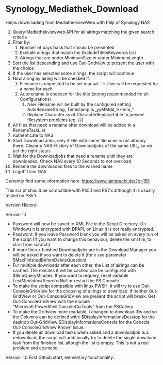 # Synology_Mediathek_Download
Helps downloading from MediathekviewWeb with help of Synology NAS

1. Query Mediathekviewweb API for all airings matching the given search criteria
2. Filter by:
   1. Number of days back that should be presented
   2. Exclude airings that match the ExcludeTitlesKeywords List
   3. Airings that are under MinimumSize or under MinimumLength
3. Sort the list descending and use Out-Gridview to present the user with the choice
4. If the user has selected some airings, the script will continue
5. Now airing by airing will be checked if:
   1. Filename is requested to be set manual –> User will be requested for a name for each
   2. Autorename is choosen for the title (strong recommended for all Configurations)
      1. New Filename will be built by the configured setting AutoRenameString, Timestamp is „yyMMdd_HHmm_“
      2. Replace Character as of CharacterReplaceTable to prevent filesystem problems (eg. /|:)
6. All files that need a rename after download will be added to a RenameTaskList
7. Authenticate to NAS
8. Start Download Jobs, only if File with same filename is not already there. Cleanup NAS-History of Downloadjobs of the same URL, so we get the right status
9. Wait for the Downloadjobs that need a rename until they are downloaded. Check NAS every 10 Seconds to not overload
10. Rename the downloaded files to the wished name
11. Logoff from NAS


Currently find some information here:
https://www.lambrecht.de/?p=155

This script should be compatible with PS5.1 and PS7.x although it is usually tested on PS5.1.

Version History:

Version 1.1
- Password will now be saved to XML File in the Script Directory. On Windows it is encrypted with DPAPI, on Linux it is not really encrypted.
- Password: If you leave Password blank you will be asked on every run of the script (If you want to change this behaviour, delete the xml file, to start from scratch)
- If more then x finished Downloadjobs are in the Download Manager you will be asked if you want to delete it (for x see parameter $MaxFinishedBeforeDeleteQuestion)
- Fur multiple downloads after each other, the List of airings can be cached. The minutes it will be cached can be configured with $SkipQueryMinutes. If you want to requery, reset variable $LastMediathekSearch=$Null or restart the PS Console
- To make the script compatible with linux PWSH, it will try to use Out-ConsoleGridView for the choosing of airings to download. If neither Out-GridView or Out-ConsoleGridView are present the script will break. Get Out-ConsoleGridView with the module "Microsoft.PowerShell.ConsoleGuiTools" from the PSGallery
- To make the Gridview more readable, i changed to download IDs and so the Columns can be defined with:
  $DisplayInformationsDesktop for the desktop Out-GridView
  $DisplayInformationsConsole for the Console Out-ConsoleGridView
Known Issue:
- If you delete all download tasks when asked and a downloadjob is a redownload, the script will additionally try to delete the single download task from the finished list, altough the list is empty. This is not a real problem and cosmetic.


Version 1.0
First Github start, elementary functionality.

